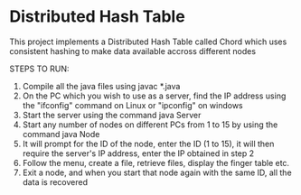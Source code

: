 # Distributed Hash Table
This project implements a Distributed Hash Table called Chord which uses consistent hashing to make data available accross different nodes


STEPS TO RUN:

1. Compile all the java files using javac \*.java
2. On the PC which you wish to use as a server, find the IP address using the "ifconfig" command on Linux or "ipconfig" on windows
3. Start the server using the command java Server
4. Start any number of nodes on different PCs from 1 to 15 by using the command java Node
5. It will prompt for the ID of the node, enter the ID (1 to 15), it will then require the server's IP address, enter the IP obtained in step 2
6. Follow the menu, create a file, retrieve files, display the finger table etc.
7. Exit a node, and when you start that node again with the same ID, all the data is recovered
